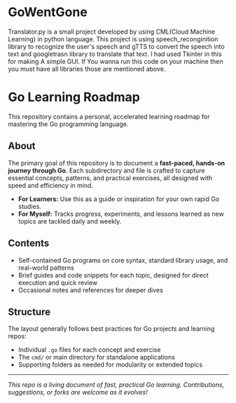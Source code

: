 # GoWentGone
Translator.py is a small project developed by using CML(Cloud Machine Learning) in python language.
This project is using speech_reconginition library to recognize the user's speech and gTTS to convert the speech into text and googletrasn library to 
translate that text.
I had used Tkinter in this for making A simple GUI.
If You wanna run this code on your machine then you must have all libraries those are mentioned above.

# Go Learning Roadmap

This repository contains a personal, accelerated learning roadmap for mastering the Go programming language.

## About

The primary goal of this repository is to document a **fast-paced, hands-on journey through Go**. Each subdirectory and file is crafted to capture essential concepts, patterns, and practical exercises, all designed with speed and efficiency in mind.

- **For Learners:** Use this as a guide or inspiration for your own rapid Go studies.
- **For Myself:** Tracks progress, experiments, and lessons learned as new topics are tackled daily and weekly.

## Contents

- Self-contained Go programs on core syntax, standard library usage, and real-world patterns
- Brief guides and code snippets for each topic, designed for direct execution and quick review
- Occasional notes and references for deeper dives

## Structure

The layout generally follows best practices for Go projects and learning repos:
- Individual `.go` files for each concept and exercise
- The `cmd/` or main directory for standalone applications
- Supporting folders as needed for modularity or extended topics

---
*This repo is a living document of fast, practical Go learning. Contributions, suggestions, or forks are welcome as it evolves!* 


